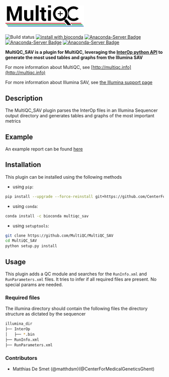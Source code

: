 # [<img src="docs/images/MultiQC_logo.png" width="250" title="MultiQC">](https://github.com/ewels/MultiQC)

![Build status](https://github.com/MultiQC/MultiQC_SAV/actions/workflows/linux.yaml/badge.svg)
[![install with bioconda](https://img.shields.io/badge/install%20with-bioconda-brightgreen.svg?style=flat)](http://bioconda.github.io/recipes/multiqc_sav/README.html)
[![Anaconda-Server Badge](https://anaconda.org/bioconda/multiqc_sav/badges/downloads.svg)](https://anaconda.org/bioconda/multiqc_sav)
[![Anaconda-Server Badge](https://anaconda.org/bioconda/multiqc_sav/badges/latest_release_date.svg)](https://anaconda.org/bioconda/multiqc_sav)
[![Anaconda-Server Badge](https://anaconda.org/bioconda/multiqc_sav/badges/version.svg)](https://anaconda.org/bioconda/multiqc_sav)

**MultiQC_SAV is a plugin for MultiQC, leveraging the [InterOp python API](https://github.com/Illumina/interop) to generate the most used tables and graphs from the Illumina SAV**

For more information about MultiQC, see [http://multiqc.info](http://multiqc.info)

For more information about Illumina SAV, see [the Illumina support page](https://support.illumina.com/sequencing/sequencing_software/sequencing_analysis_viewer_sav/downloads.html)

## Description

The MultiQC_SAV plugin parses the InterOp files in an Illumina Sequencer output directory and generates tables and graphs of the most important metrics

## Example

An example report can be found [here](docs/example/NextSeq500_report.html)

## Installation

This plugin can be installed using the following methods

- using `pip`:

```bash
pip install --upgrade --force-reinstall git+https://github.com/CenterForMedicalGeneticsGhent/MultiQC_SAV.git
```

- using `conda`:

```bash
conda install -c bioconda multiqc_sav
```

- using `setuptools`:

```bash
git clone https://github.com/MultiQC/MultiQC_SAV
cd MultiQC_SAV
python setup.py install
```

## Usage

This plugin adds a QC module and searches for the `RunInfo.xml` and `RunParameters.xml` files. It tries to infer if all required files are present. No special params are needed.

### Required files

The illumina directory should contain the following files the directory structure as dictated by the sequencer

```bash
illumina_dir
├── InterOp
│   ├── *.bin
├── RunInfo.xml
├── RunParameters.xml

```

### Contributors

- Matthias De Smet (@matthdsm)(@CenterForMedicalGeneticsGhent)

